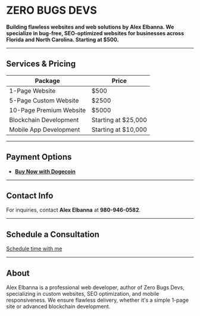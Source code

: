 # ZERO BUGS DEVS

**Building flawless websites and web solutions by Alex Elbanna. We specialize in bug-free, SEO-optimized websites for businesses across Florida and North Carolina. Starting at $500.**

---

## Services & Pricing

| Package                       | Price             |
|-------------------------------|-------------------|
| 1-Page Website                 | $500              |
| 5-Page Custom Website          | $2500             |
| 10-Page Premium Website        | $5000             |
| Blockchain Development         | Starting at $25,000 |
| Mobile App Development         | Starting at $10,000 |

---

## Payment Options

- **[Buy Now with Dogecoin](https://nowpayments.io/invoice)**

---

## Contact Info

For inquiries, contact **Alex Elbanna** at **980-946-0582**.

---

## Schedule a Consultation

[Schedule time with me](https://calendly.com/seashells953/30min?primary_color=00bfff)

---

## About

Alex Elbanna is a professional web developer, author of Zero Bugs Devs, specializing in custom websites, SEO optimization, and mobile responsiveness. We ensure flawless delivery, whether it's a simple 1-page site or advanced blockchain development.
